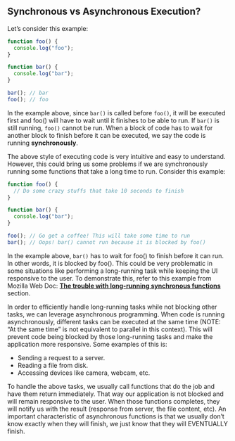## Synchronous vs Asynchronous Execution?

Let’s consider this example:

```typescript
function foo() {
  console.log("foo");
}

function bar() {
  console.log("bar");
}

bar(); // bar
foo(); // foo
```

In the example above, since `bar()` is called before `foo()`, it will be executed first and foo() will have to wait until it finishes to be able to run. If `bar()` is still running, `foo()` cannot be run. When a block of code has to wait for another block to finish before it can be executed, we say the code is running **synchronously**.

The above style of executing code is very intuitive and easy to understand. However, this could bring us some problems if we are synchronously running some functions that take a long time to run. Consider this example:

```typescript
function foo() {
  // Do some crazy stuffs that take 10 seconds to finish
}

function bar() {
  console.log("bar");
}

foo(); // Go get a coffee! This will take some time to run
bar(); // Oops! bar() cannot run because it is blocked by foo()
```

In the example above, `bar()` has to wait for foo() to finish before it can run. In other words, it is blocked by foo(). This could be very problematic in some situations like performing a long-running task while keeping the UI responsive to the user. To demonstrate this, refer to this example from Mozilla Web Doc: **[The trouble with long-running synchronous functions](https://developer.mozilla.org/en-US/docs/Learn/JavaScript/Asynchronous/Introducing#the_trouble_with_long-running_synchronous_functions)** section.

In order to efficiently handle long-running tasks while not blocking other tasks, we can leverage asynchronous programming. When code is running asynchronously, different tasks can be executed at the same time (NOTE: “At the same time” is not equivalent to parallel in this context). This will prevent code being blocked by those long-running tasks and make the application more responsive. Some examples of this is:

- Sending a request to a server.
- Reading a file from disk.
- Accessing devices like camera, webcam, etc.

To handle the above tasks, we usually call functions that do the job and have them return immediately. That way our application is not blocked and will remain responsive to the user. When those functions completes, they will notify us with the result (response from server, the file content, etc). An important characteristic of asynchronous functions is that we usually don’t know exactly when they will finish, we just know that they will EVENTUALLY finish.
